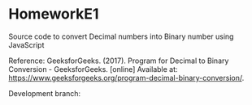 # HomeworkE1

Source code to convert Decimal numbers into Binary number using JavaScript

Reference:
GeeksforGeeks. (2017). Program for Decimal to Binary Conversion - GeeksforGeeks. [online] Available at: https://www.geeksforgeeks.org/program-decimal-binary-conversion/.

Development branch:
